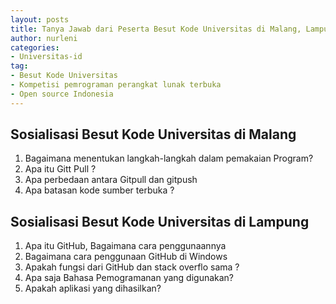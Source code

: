 ```yaml
---
layout: posts
title: Tanya Jawab dari Peserta Besut Kode Universitas di Malang, Lampung, Samarinda dan Jakarta Apa, Kapan, Bagaimana, Mengapa?
author: nurleni
categories:
- Universitas-id
tag:
- Besut Kode Universitas
- Kompetisi pemrograman perangkat lunak terbuka
- Open source Indonesia
---
```


## Sosialisasi Besut Kode Universitas di Malang 

1. Bagaimana menentukan langkah-langkah dalam pemakaian Program?
2. Apa itu Gitt Pull ?
3. Apa perbedaan antara Gitpull dan gitpush
4. Apa batasan kode sumber terbuka ?

## Sosialisasi Besut Kode Universitas di Lampung

1. Apa itu GitHub, Bagaimana cara penggunaannya
2. Bagaimana cara penggunaan GitHub di Windows
3. Apakah  fungsi dari GitHub dan stack overflo sama ?
4. Apa saja Bahasa Pemogramanan yang digunakan?
5. Apakah aplikasi yang dihasilkan?
